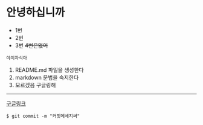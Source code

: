 # 안녕하십니까 
* 1번
* 2번
* 3번
~~4번은없어~~
~~~
야이자식아
~~~
1. README.md 파일을 생성한다
2. markdown 문법을 숙지한다
3. 모르겠음 구글링해
---
[구글링크](www.google.com)
``````
$ git commit -m "커밋메세지써"
``````